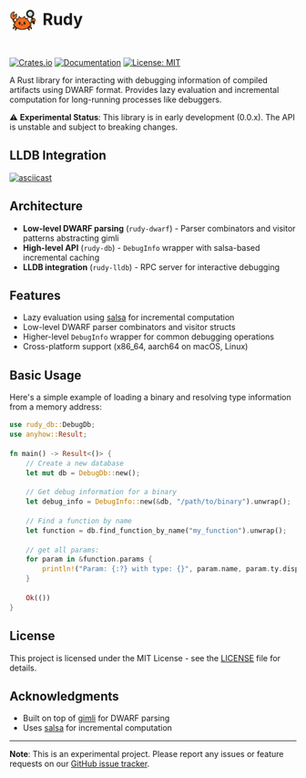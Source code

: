 # <img src=".github/assets/logo-256.png" alt="Rudy Logo" width="48" align="left" style="margin-right: 10px"> Rudy

<br clear="left"/>

[![Crates.io](https://img.shields.io/crates/v/rudy-db.svg)](https://crates.io/crates/rudy-db)
[![Documentation](https://docs.rs/rudy-db/badge.svg)](https://docs.rs/rudy-db)
[![License: MIT](https://img.shields.io/badge/License-MIT-yellow.svg)](https://opensource.org/licenses/MIT)

A Rust library for interacting with debugging information of compiled artifacts using DWARF format. Provides lazy evaluation and incremental computation for long-running processes like debuggers.

⚠️ **Experimental Status**: This library is in early development (0.0.x). The API is unstable and subject to breaking changes.

## LLDB Integration

[![asciicast](https://asciinema.org/a/CfSY9cLqPwkkB1qxPJrLA302D.svg)](https://asciinema.org/a/CfSY9cLqPwkkB1qxPJrLA302D)

## Architecture

- **Low-level DWARF parsing** (`rudy-dwarf`) - Parser combinators and visitor patterns abstracting gimli
- **High-level API** (`rudy-db`) - `DebugInfo` wrapper with salsa-based incremental caching  
- **LLDB integration** (`rudy-lldb`) - RPC server for interactive debugging

## Features

- Lazy evaluation using [salsa](https://github.com/salsa-rs/salsa) for incremental computation
- Low-level DWARF parser combinators and visitor structs
- Higher-level `DebugInfo` wrapper for common debugging operations
- Cross-platform support (x86_64, aarch64 on macOS, Linux)


## Basic Usage

Here's a simple example of loading a binary and resolving type information from a memory address:

```rust
use rudy_db::DebugDb;
use anyhow::Result;

fn main() -> Result<()> {
    // Create a new database
    let mut db = DebugDb::new();

    // Get debug information for a binary
    let debug_info = DebugInfo::new(&db, "/path/to/binary").unwrap();
    
    // Find a function by name
    let function = db.find_function_by_name("my_function").unwrap();

    // get all params:
    for param in &function.params {
        println!("Param: {:?} with type: {}", param.name, param.ty.display_name());
    }
    
    Ok(())
}
```

## License

This project is licensed under the MIT License - see the [LICENSE](LICENSE) file for details.

## Acknowledgments

- Built on top of [gimli](https://github.com/gimli-rs/gimli) for DWARF parsing
- Uses [salsa](https://github.com/salsa-rs/salsa) for incremental computation

---

**Note**: This is an experimental project. Please report any issues or feature requests on our [GitHub issue tracker](https://github.com/samscott89/rudy/issues).